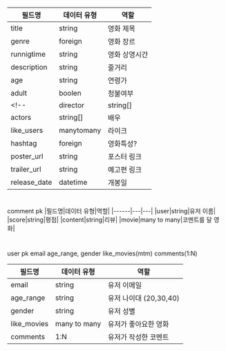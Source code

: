 # 

|필드명|데이터 유형|역할|
|------|---|---|
|title|string|영화 제목|
|genre|foreign|영화 장르 |
|runnigtime|string|영화 상영시간|
|description|string|줄거리|
|age|string|연령가|
|adult|boolen|청불여부|
<!-- |director|string[]|감독|
|actors|string[]|배우| -->
|like_users|manytomany|라이크|
|hashtag|foreign|영화특성?| 
|poster_url|string|포스터 링크|
|trailer_url|string|예고편 링크|
|release_date|datetime|개봉일|



#
comment 
pk 
|필드명|데이터 유형|역할|
|------|---|---|
|user|string|유저 이름|
|score|string|평점|
|content|string|리뷰|
|movie|many to many|코멘트를 달 영화|

# 
user 
pk email age_range, gender like_movies(mtm) comments(1:N)

|필드명|데이터 유형|역할|
|------|---|---|
|email|string|유저 이메일|
|age_range|string|유저 나이대 (20,30,40)|
|gender |string|유저 성별|
|like_movies|many to many|유저가 좋아요한 영화|
|comments|1:N|유저가 작성한 코멘트|